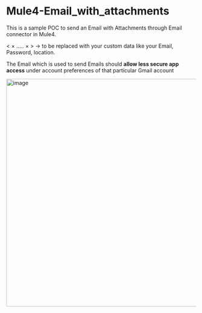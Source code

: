 # Mule4-Email_with_attachments

This is a sample POC to send an Email with Attachments through Email connector in Mule4.

< $\times$ ..... $\times$ > -> to be replaced with your custom data like your Email, Password, location.

The Email which is used to send Emails should **allow less secure app access** under account preferences of that particular Gmail account

<img width="604" alt="image" src="https://user-images.githubusercontent.com/89027047/147388981-0fbd1678-a689-4acc-82c1-0011dd7e203e.png">
